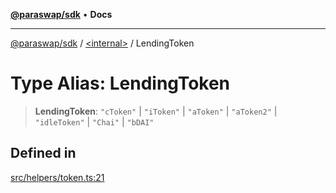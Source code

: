 [**@paraswap/sdk**](../../README.md) • **Docs**

***

[@paraswap/sdk](../../globals.md) / [\<internal\>](../README.md) / LendingToken

# Type Alias: LendingToken

> **LendingToken**: `"cToken"` \| `"iToken"` \| `"aToken"` \| `"aToken2"` \| `"idleToken"` \| `"Chai"` \| `"bDAI"`

## Defined in

[src/helpers/token.ts:21](https://github.com/paraswap/paraswap-sdk/blob/master/src/helpers/token.ts#L21)
